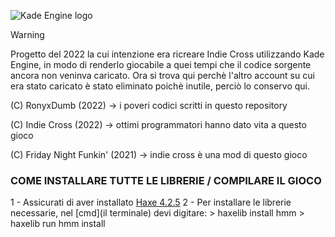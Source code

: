 ![Kade Engine logo](https://user-images.githubusercontent.com/26305836/110529589-4b4eb600-80ce-11eb-9c44-e899118b0bf0.png)

> [!WARNING]
> Progetto del 2022 la cui intenzione era ricreare Indie Cross utilizzando Kade Engine, in modo di renderlo giocabile a quei tempi che il codice sorgente ancora non veninva caricato.
> Ora si trova qui perchè l'altro account su cui era stato caricato è stato eliminato poichè inutile, perciò lo conservo qui.

(C) RonyxDumb (2022) -> i poveri codici scritti in questo repository 

(C) Indie Cross (2022) -> ottimi programmatori hanno dato vita a questo gioco

(C) Friday Night Funkin' (2021) -> indie cross è una mod di questo gioco

### COME INSTALLARE TUTTE LE LIBRERIE / COMPILARE IL GIOCO
1 - Assicurati di aver installato [Haxe 4.2.5](https://haxe.org/download/version/4.2.5/)
2 - Per installare le librerie necessarie, nel [cmd](il terminale) devi digitare:
    > haxelib install hmm
    > haxelib run hmm install
